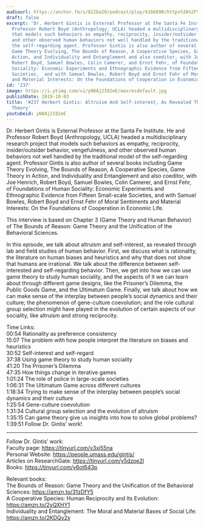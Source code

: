 ```yaml
---
audiourl: https://anchor.fm/s/822ba20/podcast/play/4166890/https%3A%2F%2Fd3ctxlq1ktw2nl.cloudfront.net%2Fproduction%2F2019-7-10%2F20636077-44100-2-8794d8ab20c74.m4a
draft: false
excerpt: 'Dr. Herbert Gintis is External Professor at the Santa Fe Institute. He and
  Professor Robert Boyd (Anthropology, UCLA) headed a multidisciplinary research project
  that models such behaviors as empathy, reciprocity, insider/outsider behavior, vengefulness,
  and other observed human behaviors not well handled by the traditional model of
  the self-regarding agent. Professor Gintis is also author of several books including
  Game Theory Evolving, The Bounds of Reason, A Cooperative Species, Game Theory in
  Action, and Individuality and Entanglement and also coeditor, with Joe Henrich,
  Robert Boyd, Samuel Bowles, Colin Camerer, and Ernst Fehr, of Foundations of Human
  Sociality: Economic Experiments and Ethnographic Evidence from Fifteen Small-scale
  Societies,  and with Samuel Bowles, Robert Boyd and Ernst Fehr of Moral Sentiments
  and Material Interests: On the Foundations of Cooperation in Economic Life. '
id: '237'
image: https://i.ytimg.com/vi/yN8Aj2I82eE/maxresdefault.jpg
publishDate: 2019-10-03
title: '#237 Herbert Gintis: Altruism And Self-interest, As Revealed Through Game
  Theory'
youtubeid: yN8Aj2I82eE
---
```

<div class="timelinks">

Dr. Herbert Gintis is External Professor at the Santa Fe Institute. He and Professor Robert Boyd (Anthropology, UCLA) headed a multidisciplinary research project that models such behaviors as empathy, reciprocity, insider/outsider behavior, vengefulness, and other observed human behaviors not well handled by the traditional model of the self-regarding agent. Professor Gintis is also author of several books including Game Theory Evolving, The Bounds of Reason, A Cooperative Species, Game Theory in Action, and Individuality and Entanglement and also coeditor, with Joe Henrich, Robert Boyd, Samuel Bowles, Colin Camerer, and Ernst Fehr, of Foundations of Human Sociality: Economic Experiments and Ethnographic Evidence from Fifteen Small-scale Societies,  and with Samuel Bowles, Robert Boyd and Ernst Fehr of Moral Sentiments and Material Interests: On the Foundations of Cooperation in Economic Life. 

This interview is based on Chapter 3 (Game Theory and Human Behavior) of The Bounds of Reason: Game Theory and the Unification of the Behavioral Sciences.

In this episode, we talk about altruism and self-interest, as revealed through lab and field studies of human behavior. First, we discuss what is rationality, the literature on human biases and heuristics and why that does not show that humans are irrational. We talk about the difference between self-interested and self-regarding behavior. Then, we get into how we can use game theory to study human sociality, and the aspects of it we can learn about through different game designs, like the Prisoner’s Dilemma, the Public Goods Game, and the Ultimatum Game. Finally, we talk about how we can make sense of the interplay between people’s social dynamics and their culture; the phenomenon of gene-culture coevolution; and the role cultural group selection might have played in the evolution of certain aspects of our sociality, like altruism and strong reciprocity.

Time Links:  
<time>00:54</time> Rationality as preference consistency  
<time>15:07</time> The problem with how people interpret the literature on biases and heuristics  
<time>30:52</time> Self-interest and self-regard  
<time>37:38</time> Using game theory to study human sociality  
<time>41:20</time> The Prisoner’s Dilemma  
<time>47:35</time> How things change in iterative games  
<time>1:01:24</time> The role of police in large-scale societies  
<time>1:06:31</time> The Ultimatum Game across different cultures  
<time>1:18:34</time> Trying to make sense of the interplay between people’s social dynamics and their culture  
<time>1:25:54</time> Gene-culture coevolution  
<time>1:31:34</time> Cultural group selection and the evolution of altruism  
<time>1:35:15</time> Can game theory give us insights into how to solve global problems?  
<time>1:39:51</time> Follow Dr. Gintis’ work!

---

Follow Dr. Gintis’ work:  
Faculty page: https://tinyurl.com/y3xj55na  
Personal Website: https://people.umass.edu/gintis/  
Articles on ResearchGate: https://tinyurl.com/y5dzoe2l  
Books: https://tinyurl.com/y6ot643p

Relevant books:  
The Bounds of Reason: Game Theory and the Unification of the Behavioral Sciences: https://amzn.to/31zDfY5  
A Cooperative Species: Human Reciprocity and Its Evolution: https://amzn.to/2yQXHY1  
Individuality and Entanglement: The Moral and Material Bases of Social Life: https://amzn.to/2KDQy2x
</div>

